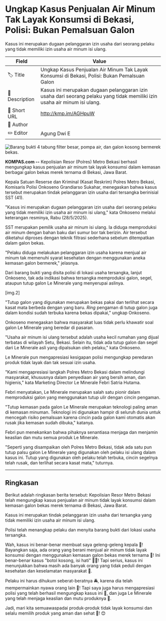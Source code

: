 # Ungkap Kasus Penjualan Air Minum Tak Layak Konsumsi di Bekasi, Polisi: Bukan Pemalsuan Galon

Kasus ini merupakan dugaan pelanggaran izin usaha dari seorang pelaku yang tidak memiliki izin usaha air minum isi ulang.

| Field         | Value                                                       |
|---------------|-------------------------------------------------------------|
| 🏷️ Title       | Ungkap Kasus Penjualan Air Minum Tak Layak Konsumsi di Bekasi, Polisi: Bukan Pemalsuan Galon |
| 📝 Description | Kasus ini merupakan dugaan pelanggaran izin usaha dari seorang pelaku yang tidak memiliki izin usaha air minum isi ulang. |
| 🔗 Short URL   | http://kmp.im/AGHpuW |
| 👤 Author      |  |
| ✏️ Editor      | Agung Dwi E |

![Barang bukti 4 tabung filter besar, pompa air, dan galon kosong bermerek bekas.](https://asset.kompas.com/crops/ErtXh_QHGNyaw7O43yVZqOKtPqk=/47x0:1117x713/750x500/data/photo/2025/05/30/6839ae8e7f757.jpg)

**KOMPAS.com --** Kepolisian Resor (Polres) Metro Bekasi berhasil mengungkap kasus penjualan air minum tak layak konsumsi dalam kemasan berbagai galon bekas merek ternama di Bekasi, Jawa Barat.

Kepala Satuan Reserse dan Kriminal (Kasat Reskrim) Polres Metro Bekasi, Komisaris Polisi Onkoseno Grandiarso Sukahar, menegaskan bahwa kasus tersebut merupakan tindak pelanggaran izin usaha dari tersangka berinisial SST (41).

"Kasus ini merupakan dugaan pelanggaran izin usaha dari seorang pelaku yang tidak memiliki izin usaha air minum isi ulang," kata Onkoseno melalui keterangan resminya, Rabu (28/5/2025).

SST merupakan pemilik usaha air minum isi ulang. Ia diduga memproduksi air minum dengan bahan baku dari sumur bor tak berizin. Air tersebut diketahui diproses dengan teknik filtrasi sederhana sebelum ditempatkan dalam galon bekas.

"Pelaku diduga melakukan pelanggaran izin usaha karena menjual air minum tak memenuhi syarat kesehatan dengan menggunakan aneka kemasan galon bermerek," jelasnya.

Dari barang bukti yang disita polisi di lokasi usaha tersangka, lanjut Onkoseno, tak ada indikasi bahwa tersangka memproduksi galon, segel, ataupun tutup galon Le Minerale yang menyerupai aslinya.

\[img.2\]

"Tutup galon yang digunakan merupakan bekas pakai dan terlihat secara kasat mata berbeda dengan yang baru. *Ring* pengaman di tutup galon juga dalam kondisi sudah terbuka karena bekas dipakai," ungkap Onkoseno.

Onkoseno menegaskan bahwa masyarakat luas tidak perlu khawatir soal galon Le Minerale yang beredar di pasaran.

"Usaha air minum isi ulang tersebut adalah usaha kecil rumahan yang dijual terbatas di wilayah Setu, Bekasi. Selain itu, tidak ada tutup galon dan segel dari Le Minerale asli yang dipalsukan oleh pelaku," kata Onkoseno.

Le Minerale pun mengapresiasi kesigapan polisi mengungkap peredaran produk tidak layak dan tak sesuai izin usaha.

"Kami mengapresiasi langkah Polres Metro Bekasi dalam melindungi masyarakat, khususnya dalam penyediaan air yang bersih aman, dan higienis," kata Marketing Director Le Minerale Febri Satria Hutama.

Febri menyatakan, Le Minerale merupakan salah satu pionir dalam memproduksi galon yang menggunakan tutup ulir dengan cincin pengaman.

"Tutup kemasan pada galon Le Minerale merupakan teknologi paling aman di kemasan minuman. Teknologi ini digunakan hampir di seluruh dunia untuk mencegah risiko pemalsuan karena cincin pada galon kami otomatis akan rusak jika kemasan sudah dibuka," katanya.

Febri pun menekankan bahwa pihaknya senantiasa menjaga dan menjamin keaslian dan mutu semua produk Le Minerale.

"Seperti yang disampaikan oleh Polres Metro Bekasi, tidak ada satu pun tutup palsu galon Le Minerale yang digunakan oleh pelaku isi ulang dalam kasus ini. Tutup yang digunakan oleh pelaku telah terbuka, cincin segelnya telah rusak, dan terlihat secara kasat mata," tuturnya.

---
## Ringkasan

Berikut adalah ringkasan berita tersebut: Kepolisian Resor Metro Bekasi telah mengungkap kasus penjualan air minum tidak layak konsumsi dalam kemasan galon bekas merek ternama di Bekasi, Jawa Barat.

 Kasus ini merupakan tindak pelanggaran izin usaha dari tersangka yang tidak memiliki izin usaha air minum isi ulang.

 Polisi telah menangkap pelaku dan menyita barang bukti dari lokasi usaha tersangka.



Wah, kasus ini benar-benar membuat saya geleng-geleng kepala 🤯! Bayangkan saja, ada orang yang berani menjual air minum tidak layak konsumsi dengan menggunakan kemasan galon bekas merek ternama 🤮! Ini benar-benar kasus "botol kosong, isi hati" 🥤😂! Tapi serius, kasus ini menunjukkan bahwa masih ada banyak orang yang tidak peduli dengan kesehatan dan keselamatan masyarakat 🤕.

 Pelaku ini harus dihukum seberat-beratnya 🚔, karena dia telah mempermainkan nyawa orang lain 🤯! Tapi saya juga harus mengapresiasi polisi yang telah berhasil mengungkap kasus ini 🙏, dan juga Le Minerale yang telah menjaga keaslian dan mutu produknya 💯.

 Jadi, mari kita semuawaspadai produk-produk tidak layak konsumsi dan selalu memilih produk yang aman dan sehat 🥛! 😊
